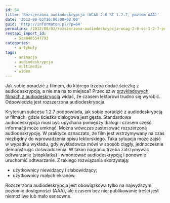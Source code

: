 ```yaml
---
id: 64
title: 'Rozszerzona audiodeskrypcja (WCAG 2.0 SC 1.2.7, poziom AAA)'
date: '2012-08-03T16:06:00+02:00'
guid: 'http://informaton.pl/?p=64'
permalink: /2012/08/03/rozszerzona-audiodeskrypcja-wcag-2-0-sc-1-2-7-poziom-aaa/
restapi_import_id:
    - 5ca8405547793
categories:
    - artykuły
tags:
    - animacja
    - audiodeskrypcja
    - multimedia
    - wideo
---
```


Jak sobie poradzić z filmem, do którego trzeba dodać ścieżkę z audiodeskrypcją, a nie ma na to miejsca? Przecież w [przykładowych filmach z audiodeskrypcją](http://informaton.pl/?p=60) widać, że czasem lektorowi trudno się wyrobić. Odpowiedzią jest rozszerzona audiodeskrypcja.

Kryterium sukcesu 1.2.7 podpowiada, jak sobie poradzić z audiodeskrypcją w filmach, gdzie ścieżka dialogowa jest gęsta. Standardowa audiodeskrypcja musi być upychana pomiędzy dialogi i czasem część informacji może umknąć. Można wówczas zastosować rozszerzoną audiodeskrypcję. W praktyce oznaczato, że film jest wstrzymywany na czas niezbędny do wprowadzenia opisu lektorskiego. Taka sytuacja może zajść w wypadku wykładu, gdy wykładowca mówi w sposób ciągły, jednocześnie demonstrując doświadczenia. W takim nagraniu trzeba zatrzymywać odtwarzanie (stopklatka) i wmontować audiodeskrypcję i ponownie uruchomić odtwarzanie. Z takiego rozwiązania skorzystają:

- użytkownicy niewidzący i słabowidzący;
- użytkownicy małych ekranów.

Rozszerzona audiodeskrypcja jest obowiązkowa tylko na najwyższym poziomie dostępności (AAA), ale czasem bez niej publikowanie treści jest niemożliwe lub mało sensowne.
